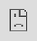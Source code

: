 ```yaml
---
layout: post
title: "(G)I-DLE 1월 23일 '쇼! 음악중심'!"
author: "undefined"
thumbnail: "https://www.allkpop.com/upload/2021/01/content/210852/1611237173-20210121-gi-dle.jpg"
tags: 
---
```



![image](https://www.allkpop.com/upload/2021/01/content/210852/1611237173-20210121-gi-dle.jpg)

MBC `쇼! 음악중심`이 여러분이 가장 좋아하는 가수들의 공연을 담은 주간 쇼로 돌아왔습니다!

이번 주 방송에서는 김소연이 `스탑 마이 러브 투 유`, 윤호가 `땡큐 유`, 크레이티가 `마이 턴`, 체리블렛이 `러브 소 스위트`, 원유스가 `노 디지시티`, 에이빅스가 `아빅스테이`로 컴백했다.잠들었어"

수상자로는 방탄소년단, (G)아이들, (G)아이들, 장범준 등이 후보로 올랐지만, `화아`로 우승을 차지한 것은 (G)아이들. (G)아이들 축하합니다!

공연에는 (G)아이들, 트레져, 빅톤, 유빈, T1419, 정세운, 송가인 등이 참여했다.

아래의 공연들을 확인해 보세요!

우승자:


<div class="video_wrapper" style="padding-top: 56.25%;">
    <iframe width="100%" height="100%" src="https://www.youtube.com/embed/gHOIXPgejFw" frameborder="0" allow="accelerometer; autoplay; clipboard-write; encrypted-media; gyroscope; picture-in-picture" allowfullscreen="" style="position: absolute; top: 0px; left: 0px; width: 100%; height: 100%;"></iframe>
</div>


===

데뷔: 김소연


<div class="video_wrapper" style="padding-top: 56.25%;">
    <iframe width="100%" height="100%" src="https://www.youtube.com/embed/w-C2CbHnhvM" frameborder="0" allow="accelerometer; autoplay; clipboard-write; encrypted-media; gyroscope; picture-in-picture" allowfullscreen="" style="position: absolute; top: 0px; left: 0px; width: 100%; height: 100%;"></iframe>
</div>


==

컴백: 윤호


<div class="video_wrapper" style="padding-top: 56.25%;">
    <iframe width="100%" height="100%" src="https://www.youtube.com/embed/C2Ucg2bEPxk" frameborder="0" allow="accelerometer; autoplay; clipboard-write; encrypted-media; gyroscope; picture-in-picture" allowfullscreen="" style="position: absolute; top: 0px; left: 0px; width: 100%; height: 100%;"></iframe>
</div>



<div class="video_wrapper" style="padding-top: 56.25%;">
    <iframe width="100%" height="100%" src="https://www.youtube.com/embed/JZKCAqVvzlw" frameborder="0" allow="accelerometer; autoplay; clipboard-write; encrypted-media; gyroscope; picture-in-picture" allowfullscreen="" style="position: absolute; top: 0px; left: 0px; width: 100%; height: 100%;"></iframe>
</div>


==

컴백: 크레이비티


<div class="video_wrapper" style="padding-top: 56.25%;">
    <iframe width="100%" height="100%" src="https://www.youtube.com/embed/LGP93SYVz9c" frameborder="0" allow="accelerometer; autoplay; clipboard-write; encrypted-media; gyroscope; picture-in-picture" allowfullscreen="" style="position: absolute; top: 0px; left: 0px; width: 100%; height: 100%;"></iframe>
</div>



<div class="video_wrapper" style="padding-top: 56.25%;">
    <iframe width="100%" height="100%" src="https://www.youtube.com/embed/aJ-shf-YxmM" frameborder="0" allow="accelerometer; autoplay; clipboard-write; encrypted-media; gyroscope; picture-in-picture" allowfullscreen="" style="position: absolute; top: 0px; left: 0px; width: 100%; height: 100%;"></iframe>
</div>


==

컴백: 체리블렛


<div class="video_wrapper" style="padding-top: 56.25%;">
    <iframe width="100%" height="100%" src="https://www.youtube.com/embed/2y72JPRpX10" frameborder="0" allow="accelerometer; autoplay; clipboard-write; encrypted-media; gyroscope; picture-in-picture" allowfullscreen="" style="position: absolute; top: 0px; left: 0px; width: 100%; height: 100%;"></iframe>
</div>


==

컴백: 원어스


<div class="video_wrapper" style="padding-top: 56.25%;">
    <iframe width="100%" height="100%" src="https://www.youtube.com/embed/9VcOpjtQ8qA" frameborder="0" allow="accelerometer; autoplay; clipboard-write; encrypted-media; gyroscope; picture-in-picture" allowfullscreen="" style="position: absolute; top: 0px; left: 0px; width: 100%; height: 100%;"></iframe>
</div>


==

컴백: AB6IX


<div class="video_wrapper" style="padding-top: 56.25%;">
    <iframe width="100%" height="100%" src="https://www.youtube.com/embed/oVudmXY5Yx4" frameborder="0" allow="accelerometer; autoplay; clipboard-write; encrypted-media; gyroscope; picture-in-picture" allowfullscreen="" style="position: absolute; top: 0px; left: 0px; width: 100%; height: 100%;"></iframe>
</div>


==

컴백: 안성준


<div class="video_wrapper" style="padding-top: 56.25%;">
    <iframe width="100%" height="100%" src="https://www.youtube.com/embed/SYBlaKONDCI" frameborder="0" allow="accelerometer; autoplay; clipboard-write; encrypted-media; gyroscope; picture-in-picture" allowfullscreen="" style="position: absolute; top: 0px; left: 0px; width: 100%; height: 100%;"></iframe>
</div>


==

컴백: 장덕철


<div class="video_wrapper" style="padding-top: 56.25%;">
    <iframe width="100%" height="100%" src="https://www.youtube.com/embed/Ghad6TUl6MQ" frameborder="0" allow="accelerometer; autoplay; clipboard-write; encrypted-media; gyroscope; picture-in-picture" allowfullscreen="" style="position: absolute; top: 0px; left: 0px; width: 100%; height: 100%;"></iframe>
</div>


===

(G)아이들


<div class="video_wrapper" style="padding-top: 56.25%;">
    <iframe width="100%" height="100%" src="https://www.youtube.com/embed/xwsBH5fJP0U" frameborder="0" allow="accelerometer; autoplay; clipboard-write; encrypted-media; gyroscope; picture-in-picture" allowfullscreen="" style="position: absolute; top: 0px; left: 0px; width: 100%; height: 100%;"></iframe>
</div>


==

보물


<div class="video_wrapper" style="padding-top: 56.25%;">
    <iframe width="100%" height="100%" src="https://www.youtube.com/embed/FMoIfC0xydc" frameborder="0" allow="accelerometer; autoplay; clipboard-write; encrypted-media; gyroscope; picture-in-picture" allowfullscreen="" style="position: absolute; top: 0px; left: 0px; width: 100%; height: 100%;"></iframe>
</div>


==

빅톤


<div class="video_wrapper" style="padding-top: 56.25%;">
    <iframe width="100%" height="100%" src="https://www.youtube.com/embed/rGY-LZ874d4" frameborder="0" allow="accelerometer; autoplay; clipboard-write; encrypted-media; gyroscope; picture-in-picture" allowfullscreen="" style="position: absolute; top: 0px; left: 0px; width: 100%; height: 100%;"></iframe>
</div>


==

유빈


<div class="video_wrapper" style="padding-top: 56.25%;">
    <iframe width="100%" height="100%" src="https://www.youtube.com/embed/OEujt0vLvjY" frameborder="0" allow="accelerometer; autoplay; clipboard-write; encrypted-media; gyroscope; picture-in-picture" allowfullscreen="" style="position: absolute; top: 0px; left: 0px; width: 100%; height: 100%;"></iframe>
</div>


==

T1419


<div class="video_wrapper" style="padding-top: 56.25%;">
    <iframe width="100%" height="100%" src="https://www.youtube.com/embed/1PASZv14u1w" frameborder="0" allow="accelerometer; autoplay; clipboard-write; encrypted-media; gyroscope; picture-in-picture" allowfullscreen="" style="position: absolute; top: 0px; left: 0px; width: 100%; height: 100%;"></iframe>
</div>


==

정세운


<div class="video_wrapper" style="padding-top: 56.25%;">
    <iframe width="100%" height="100%" src="https://www.youtube.com/embed/twDk5NzxelY" frameborder="0" allow="accelerometer; autoplay; clipboard-write; encrypted-media; gyroscope; picture-in-picture" allowfullscreen="" style="position: absolute; top: 0px; left: 0px; width: 100%; height: 100%;"></iframe>
</div>


==

송가인


<div class="video_wrapper" style="padding-top: 56.25%;">
    <iframe width="100%" height="100%" src="https://www.youtube.com/embed/rMR2CWE3wE4" frameborder="0" allow="accelerometer; autoplay; clipboard-write; encrypted-media; gyroscope; picture-in-picture" allowfullscreen="" style="position: absolute; top: 0px; left: 0px; width: 100%; height: 100%;"></iframe>
</div>


===